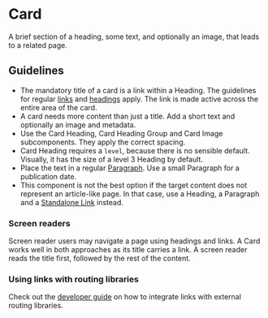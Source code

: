 <!-- @license CC0-1.0 -->

# Card

A brief section of a heading, some text, and optionally an image, that leads to a related page.

## Guidelines

- The mandatory title of a card is a link within a Heading.
  The guidelines for regular [links](/docs/components-navigation-link--docs) and [headings](/docs/components-text-heading--docs) apply.
  The link is made active across the entire area of the card.
- A card needs more content than just a title.
  Add a short text and optionally an image and metadata.
- Use the Card Heading, Card Heading Group and Card Image subcomponents.
  They apply the correct spacing.
- Card Heading requires a `level`, because there is no sensible default.
  Visually, it has the size of a level 3 Heading by default.
- Place the text in a regular [Paragraph](/docs/components-text-paragraph--docs).
  Use a small Paragraph for a publication date.
- This component is not the best option if the target content does not represent an article-like page.
  In that case, use a Heading, a Paragraph and a [Standalone Link](/docs/components-navigation-standalone-link--docs) instead.

### Screen readers

Screen reader users may navigate a page using headings and links.
A Card works well in both approaches as its title carries a link.
A screen reader reads the title first, followed by the rest of the content.

### Using links with routing libraries

Check out the [developer guide](/docs/docs-developer-guide-routing-libraries--docs) on how to integrate links with external routing libraries.
